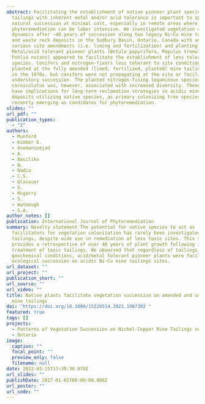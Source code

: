 ```yaml
---
abstract: Facilitating the establishment of native pioneer plant species on mine
  tailings with inherent metal and/or acid tolerance is important to speed up
  natural succession at minimal cost, especially in remote areas where
  phytoremediation can be labor intensive. We investigated vegetation community
  dynamics after ∼48 years of succession along two legacy Ni–Cu mine tailings
  and waste rock deposits in the Sudbury Basin, Ontario, Canada with and without
  various site amendments (i.e. liming and fertilization) and planting.
  Metal/acid tolerant pioneer plants (Betula papyrifera, Populus tremuloides,
  Pohlia nutans) appeared to facilitate the establishment of less tolerant
  species. Conifers and nitrogen-fixers less tolerant to site conditions were
  planted at the fully amended (limed, fertilized, planted) mine tailings site
  in the 1970s, but conifers were not propagating at the site or facilitating
  understory succession. The planted nitrogen-fixing leguminous species Lotus
  corniculatus was, however, associated with increased diversity. These findings
  have implications for long-term reclamation strategies in acidic mine waste
  deposits utilizing native species, as primary colonizing tree species are only
  recently emerging as candidates for phytoremediation.
slides: ""
url_pdf: ""
publication_types:
  - "2"
authors:
  - Munford
  - Kimber E.
  - Asemaninejad
  - A.
  - Basiliko
  - N.
  - Nadia
  - C.S.
  - Glasauer
  - S.
  - Mcgarry
  - S.
  - Watmough
  - S.A.
author_notes: []
publication: International Journal of Phytoremediation
summary: Novelty statement The potential for native species to act as
  facilitators for vegetation colonization has rarely been investigated on
  tailings, despite wide use in remediation of less toxic sites. This study
  provides a retrospective of over 40 years of plant growth following initial
  treatment of toxic tailings. We observed that regardless of tailings
  geochemical conditions, acid/metal tolerant pioneer plants were facilitating
  ecological succession on acidic Ni-Cu mine tailings sites.
url_dataset: ""
url_project: ""
publication_short: ""
url_source: ""
url_video: ""
title: Native plants facilitate vegetation succession on amended and unamended
  mine tailings
doi: "https://doi.org/10.1080/15226514.2021.1987382 "
featured: true
tags: []
projects:
  - Patterns of Vegetation Succession on Nickel-Copper Mine Tailings near Sudbury
  - Ontario
image:
  caption: ""
  focal_point: ""
  preview_only: false
  filename: null
date: 2022-03-15T17:39:30.878Z
url_slides: ""
publishDate: 2017-01-01T00:00:00.000Z
url_poster: ""
url_code: ""
---
```

